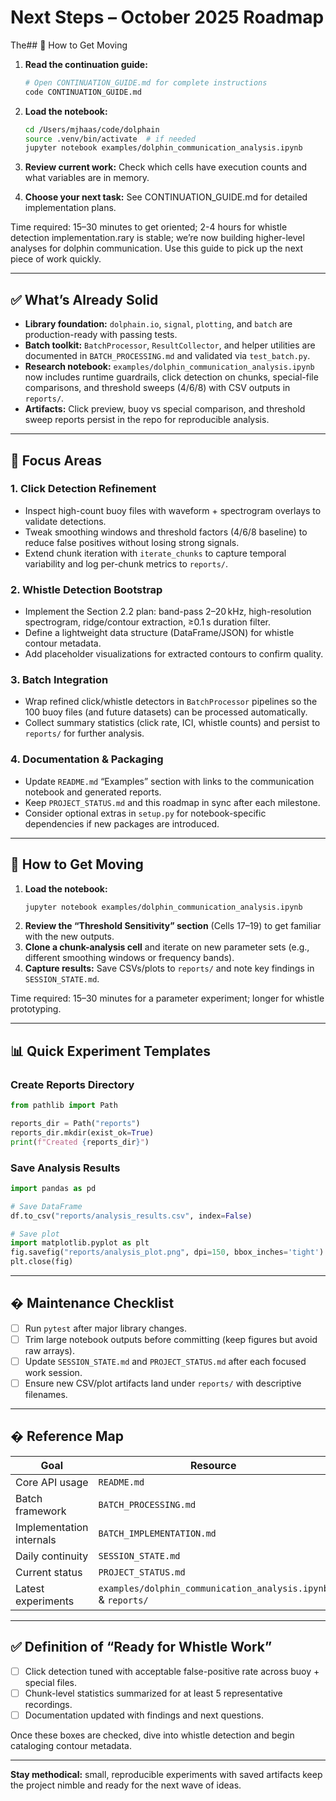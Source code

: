 # Next Steps – October 2025 Roadmap

The## 🚀 How to Get Moving

1. **Read the continuation guide:**
   ```bash
   # Open CONTINUATION_GUIDE.md for complete instructions
   code CONTINUATION_GUIDE.md
   ```

2. **Load the notebook:**
   ```bash
   cd /Users/mjhaas/code/dolphain
   source .venv/bin/activate  # if needed
   jupyter notebook examples/dolphin_communication_analysis.ipynb
   ```

3. **Review current work:** Check which cells have execution counts and what variables are in memory.

4. **Choose your next task:** See CONTINUATION_GUIDE.md for detailed implementation plans.

Time required: 15–30 minutes to get oriented; 2-4 hours for whistle detection implementation.rary is stable; we’re now building higher-level analyses for dolphin communication. Use this guide to pick up the next piece of work quickly.

---

## ✅ What’s Already Solid

- **Library foundation:** `dolphain.io`, `signal`, `plotting`, and `batch` are production-ready with passing tests.
- **Batch toolkit:** `BatchProcessor`, `ResultCollector`, and helper utilities are documented in `BATCH_PROCESSING.md` and validated via `test_batch.py`.
- **Research notebook:** `examples/dolphin_communication_analysis.ipynb` now includes runtime guardrails, click detection on chunks, special-file comparisons, and threshold sweeps (4/6/8) with CSV outputs in `reports/`.
- **Artifacts:** Click preview, buoy vs special comparison, and threshold sweep reports persist in the repo for reproducible analysis.

---

## 🎯 Focus Areas

### 1. Click Detection Refinement

- Inspect high-count buoy files with waveform + spectrogram overlays to validate detections.
- Tweak smoothing windows and threshold factors (4/6/8 baseline) to reduce false positives without losing strong signals.
- Extend chunk iteration with `iterate_chunks` to capture temporal variability and log per-chunk metrics to `reports/`.

### 2. Whistle Detection Bootstrap

- Implement the Section 2.2 plan: band-pass 2–20 kHz, high-resolution spectrogram, ridge/contour extraction, ≥0.1 s duration filter.
- Define a lightweight data structure (DataFrame/JSON) for whistle contour metadata.
- Add placeholder visualizations for extracted contours to confirm quality.

### 3. Batch Integration

- Wrap refined click/whistle detectors in `BatchProcessor` pipelines so the 100 buoy files (and future datasets) can be processed automatically.
- Collect summary statistics (click rate, ICI, whistle counts) and persist to `reports/` for further analysis.

### 4. Documentation & Packaging

- Update `README.md` “Examples” section with links to the communication notebook and generated reports.
- Keep `PROJECT_STATUS.md` and this roadmap in sync after each milestone.
- Consider optional extras in `setup.py` for notebook-specific dependencies if new packages are introduced.

---

## 🚀 How to Get Moving

1. **Load the notebook:**
   ```bash
   jupyter notebook examples/dolphin_communication_analysis.ipynb
   ```
2. **Review the “Threshold Sensitivity” section** (Cells 17–19) to get familiar with the new outputs.
3. **Clone a chunk-analysis cell** and iterate on new parameter sets (e.g., different smoothing windows or frequency bands).
4. **Capture results:** Save CSVs/plots to `reports/` and note key findings in `SESSION_STATE.md`.

Time required: 15–30 minutes for a parameter experiment; longer for whistle prototyping.

---

## 📊 Quick Experiment Templates

### Create Reports Directory
```python
from pathlib import Path

reports_dir = Path("reports")
reports_dir.mkdir(exist_ok=True)
print(f"Created {reports_dir}")
```

### Save Analysis Results
```python
import pandas as pd

# Save DataFrame
df.to_csv("reports/analysis_results.csv", index=False)

# Save plot
import matplotlib.pyplot as plt
fig.savefig("reports/analysis_plot.png", dpi=150, bbox_inches='tight')
plt.close(fig)
```

---

## � Maintenance Checklist

- [ ] Run `pytest` after major library changes.
- [ ] Trim large notebook outputs before committing (keep figures but avoid raw arrays).
- [ ] Update `SESSION_STATE.md` and `PROJECT_STATUS.md` after each focused work session.
- [ ] Ensure new CSV/plot artifacts land under `reports/` with descriptive filenames.

---

## � Reference Map

| Goal                     | Resource                                                     |
| ------------------------ | ------------------------------------------------------------ |
| Core API usage           | `README.md`                                                  |
| Batch framework          | `BATCH_PROCESSING.md`                                        |
| Implementation internals | `BATCH_IMPLEMENTATION.md`                                    |
| Daily continuity         | `SESSION_STATE.md`                                           |
| Current status           | `PROJECT_STATUS.md`                                          |
| Latest experiments       | `examples/dolphin_communication_analysis.ipynb` & `reports/` |

---

## ✅ Definition of “Ready for Whistle Work”

- [ ] Click detection tuned with acceptable false-positive rate across buoy + special files.
- [ ] Chunk-level statistics summarized for at least 5 representative recordings.
- [ ] Documentation updated with findings and next questions.

Once these boxes are checked, dive into whistle detection and begin cataloging contour metadata.

---

**Stay methodical:** small, reproducible experiments with saved artifacts keep the project nimble and ready for the next wave of ideas.
